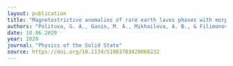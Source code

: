 ```yaml
---
layout: publication
title: "Magnetostrictive anomalies of rare earth laves phases with morphotropic phase transition"
authors: "Politova, G. A., Ganin, M. A., Mikhailova, A. B., & Filimonov, A. V."
date: 10.06.2020
year: 2020
journal: "Physics of the Solid State"
source: https://doi.org/10.1134/S1063783420060232
---
```

